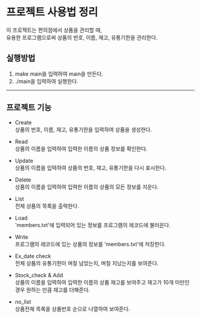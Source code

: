 프로젝트 사용법 정리
====================

이 프로젝트는 편의점에서 상품을 관리할 때,    
유용한 프로그램으로써 상품의 번호, 이름, 재고, 유통기한을 관리한다.

## 실행방법 ##
1. make main을 입력하여 main을 만든다.
2. ./main을 입력하여 실행한다.

***

## 프로젝트 기능 ##

* Create   
상품의 번호, 이름, 재고, 유통기한을 입력하여 상품을 생성한다.

* Read   
상품의 이름을 입력하여 입력한 이름의 상품 정보를 확인한다.
     
* Update   
상품의 이름을 입력하여 상품의 번호, 재고, 유통기한을 다시 표시한다.
      
* Delete   
상품의 이름을 입력하여 입력한 이름의 상품의 모든 정보를 지운다.
      
* List   
전체 상품의 목록을 출력한다.
      
* Load   
'members.txt'에 입력되어 있는 정보를 프로그램의 레코드에 불러온다.
       
* Write   
프로그램의 레코드에 있는 상품의 정보를 'members.txt'에 저장한다.
       
* Ex_date check   
전체 상품의 유통기한이 며칠 남았는지, 며칠 지났는지를 보여준다.
        
* Stock_check & Add   
상품의 이름을 입력하여 입력한 이름의 상품 재고를 보여주고 재고가 10개 미만인 경우 원하는 만큼 재고를 더해준다.
      
* no_list   
상품전체 목록을 상품번호 순으로 나열하여 보여준다.
